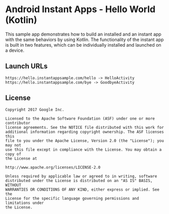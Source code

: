 # Android Instant Apps - Hello World (Kotlin)

This sample app demonstrates how to build an installed and an instant app
with the same behaviors by using Kotlin.
The functionality of the instant app is built in two features, which can be individually
installed and launched on a device.

## Launch URLs

```
https://hello.instantappsample.com/hello -> HelloActivity
https://hello.instantappsample.com/bye -> GoodbyeActivity
```

## License

```
Copyright 2017 Google Inc.

Licensed to the Apache Software Foundation (ASF) under one or more contributor
license agreements. See the NOTICE file distributed with this work for
additional information regarding copyright ownership. The ASF licenses this
file to you under the Apache License, Version 2.0 (the "License"); you may not
use this file except in compliance with the License. You may obtain a copy of
the License at

http://www.apache.org/licenses/LICENSE-2.0

Unless required by applicable law or agreed to in writing, software
distributed under the License is distributed on an "AS IS" BASIS, WITHOUT
WARRANTIES OR CONDITIONS OF ANY KIND, either express or implied. See the
License for the specific language governing permissions and limitations under
the License.
```

